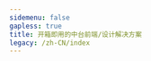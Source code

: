 ```yaml
---
sidemenu: false
gapless: true
title: 开箱即用的中台前端/设计解决方案
legacy: /zh-CN/index
---
```


<code src="../.dumi/theme/home/index.js" inline></code>
